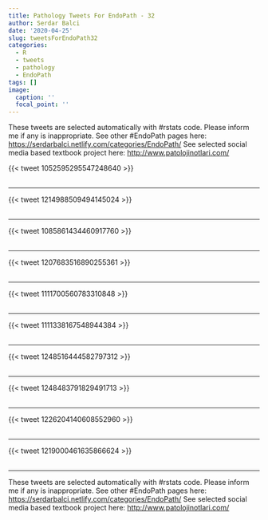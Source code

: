```yaml
---
title: Pathology Tweets For EndoPath - 32
author: Serdar Balci
date: '2020-04-25'
slug: tweetsForEndoPath32
categories:
  - R
  - tweets
  - pathology
  - EndoPath
tags: []
image:
  caption: ''
  focal_point: ''
---
```



These tweets are selected automatically with #rstats code. Please inform me if any is inappropriate.
See other #EndoPath pages here: https://serdarbalci.netlify.com/categories/EndoPath/ 
See selected social media based textbook project here: http://www.patolojinotlari.com/

{{< tweet 1052595295547248640 >}}
<br>
<br>
<hr>
{{< tweet 1214988509494145024 >}}
<br>
<br>
<hr>
{{< tweet 1085861434460917760 >}}
<br>
<br>
<hr>
{{< tweet 1207683516890255361 >}}
<br>
<br>
<hr>
{{< tweet 1111700560783310848 >}}
<br>
<br>
<hr>
{{< tweet 1111338167548944384 >}}
<br>
<br>
<hr>
{{< tweet 1248516444582797312 >}}
<br>
<br>
<hr>
{{< tweet 1248483791829491713 >}}
<br>
<br>
<hr>
{{< tweet 1226204140608552960 >}}
<br>
<br>
<hr>
{{< tweet 1219000461635866624 >}}
<br>
<br>
<hr>


These tweets are selected automatically with #rstats code. Please inform me if any is inappropriate.
See other #EndoPath pages here: https://serdarbalci.netlify.com/categories/EndoPath/ 
See selected social media based textbook project here: http://www.patolojinotlari.com/
